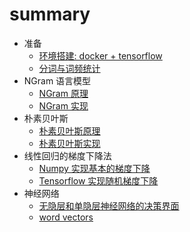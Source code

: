 # summary

- 准备
  - [环境搭建: docker + tensorflow](ch0/setup_env.md)
  - [分词与词频统计](ch0/word_count.md)
- NGram 语言模型
  - [NGram 原理](ch1/language_model.md)
  - [NGram 实现](ch1/ch1_task_note.md)
- 朴素贝叶斯
  - [朴素贝叶斯原理](ch2/naive_bayes.md)
  - [朴素贝叶斯实现](ch2/naive_bayes_implementation.md)
- 线性回归的梯度下降法
  - [Numpy 实现基本的梯度下降](ch2/gradient_descent/gradient_descent.md)
  - [Tensorflow 实现随机梯度下降](ch3/tf_linear_sgd/tf_linear_sgd.md)
- 神经网络
  - [无隐层和单隐层神经网络的决策界面](ch3/simple_neural_network/simple_neural_network.md)
  - [word vectors](ch4/lec2-word-vectors.md)
